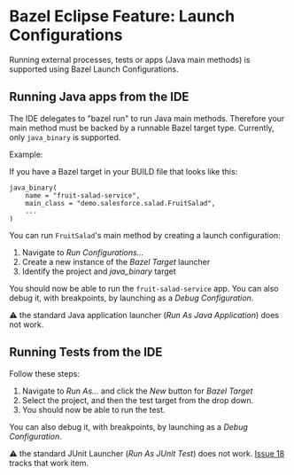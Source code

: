 # Bazel Eclipse Feature: Launch Configurations

Running external processes, tests or apps (Java main methods) is supported using Bazel Launch Configurations.

## Running Java apps from the IDE

The IDE delegates to "bazel run" to run Java main methods.  Therefore your main
method must be backed by a runnable Bazel target type. Currently, only `java_binary`
is supported.

Example:

If you have a Bazel target in your BUILD file that looks like this:
```
java_binary(
    name = "fruit-salad-service",
    main_class = "demo.salesforce.salad.FruitSalad",
    ...
)
```

You can run `FruitSalad`'s main method by creating a launch configuration:

1. Navigate to *Run Configurations...*
1. Create a new instance of the *Bazel Target* launcher
1. Identify the project and *java_binary* target

You should now be able to run the `fruit-salad-service` app.
You can also debug it, with breakpoints, by launching as a *Debug Configuration*.

:warning: the standard Java application launcher (*Run As Java Application*) does not work.

## Running Tests from the IDE

Follow these steps:

1. Navigate to *Run As...* and click the *New* button for *Bazel Target*
1. Select the project, and then the test target from the drop down.
1. You should now be able to run the test.

You can also debug it, with breakpoints, by launching as a *Debug Configuration*.

:warning: the standard JUnit Launcher (*Run As JUnit Test*) does not work.
[Issue 18](https://github.com/salesforce/bazel-eclipse/issues/18) tracks that work item.
